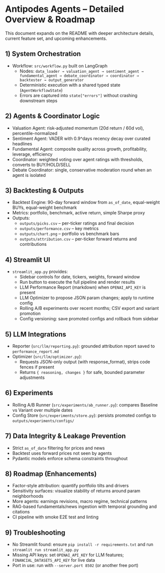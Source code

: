 # Antipodes Agents – Detailed Overview & Roadmap

This document expands on the README with deeper architecture details, current feature set, and upcoming enhancements.

## 1) System Orchestration

- Workflow: `src/workflow.py` built on LangGraph
  - Nodes: `data_loader → valuation_agent → sentiment_agent → fundamental_agent → debate_coordinator → coordinator → backtester → output_generator`
  - Deterministic execution with a shared typed state (`AgentWorkflowState`)
  - Errors are captured into `state["errors"]` without crashing downstream steps

## 2) Agents & Coordinator Logic

- Valuation Agent: risk-adjusted momentum (20d return / 60d vol), percentile-normalized
- Sentiment Agent: VADER with 0.9^days recency decay over curated headlines
- Fundamental Agent: composite quality across growth, profitability, leverage, efficiency
- Coordinator: weighted voting over agent ratings with thresholds, converts to BUY/HOLD/SELL
- Debate Coordinator: single, conservative moderation round when an agent is isolated

## 3) Backtesting & Outputs

- Backtest Engine: 90-day forward window from `as_of_date`, equal-weight BUYs, equal-weight benchmark
- Metrics: portfolio, benchmark, active return, simple Sharpe proxy
- Outputs:
  - `outputs/picks.csv` – per-ticker ratings and final decision
  - `outputs/performance.csv` – key metrics
  - `outputs/chart.png` – portfolio vs benchmark bars
  - `outputs/attribution.csv` – per-ticker forward returns and contributions

## 4) Streamlit UI

- `streamlit_app.py` provides:
  - Sidebar controls for date, tickers, weights, forward window
  - Run button to execute the full pipeline and render results
  - LLM Performance Report (markdown) when `OPENAI_API_KEY` is present
  - LLM Optimizer to propose JSON param changes; apply to runtime config
  - Rolling A/B experiments over recent months; CSV export and variant promotion
  - Config versioning: save promoted configs and rollback from sidebar

## 5) LLM Integrations

- Reporter (`src/llm/reporting.py`): grounded attribution report saved to `performance_report.md`
- Optimizer (`src/llm/optimizer.py`):
  - Requests JSON-only output (with response_format), strips code fences if present
  - Returns `{ reasoning, changes }` for safe, bounded parameter adjustments

## 6) Experiments

- Rolling A/B Runner (`src/experiments/ab_runner.py`): compares Baseline vs Variant over multiple dates
- Config Store (`src/experiments/store.py`): persists promoted configs to `outputs/experiments/configs/`

## 7) Data Integrity & Leakage Prevention

- Strict `as_of_date` filtering for prices and news
- Backtest uses forward prices not seen by agents
- Pydantic models enforce schema constraints throughout

## 8) Roadmap (Enhancements)

- Factor-style attribution: quantify portfolio tilts and drivers
- Sensitivity surfaces: visualize stability of returns around param neighborhoods
- More agents: earnings revisions, macro regime, technical patterns
- RAG-based fundamentals/news ingestion with temporal grounding and citations
- CI pipeline with smoke E2E test and linting

## 9) Troubleshooting

- No Streamlit found: ensure `pip install -r requirements.txt` and run `streamlit run streamlit_app.py`
- Missing API keys: set `OPENAI_API_KEY` for LLM features; `FINANCIAL_DATASETS_API_KEY` for live data
- Port in use: run with `--server.port 8502` (or another free port)
